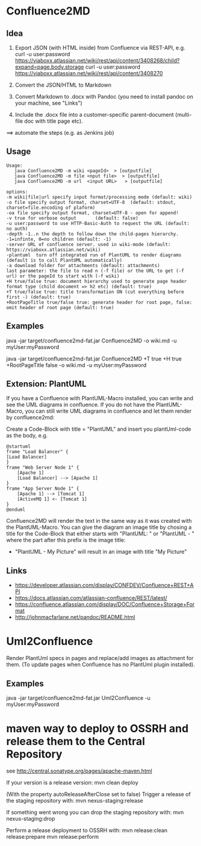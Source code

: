 # Confluence2MD #

## Idea ##
1. Export JSON (with HTML inside) from Confluence via REST-API, e.g.
curl -u user:password https://viaboxx.atlassian.net/wiki/rest/api/content/3408268/child?expand=page.body.storage
curl -u user:password https://viaboxx.atlassian.net/wiki/rest/api/content/3408270

2. Convert the JSON/HTML to Markdown

3. Convert Markdown to .docx with Pandoc
   (you need to install pandoc on your machine, see "Links")

4. Include the .docx file into a customer-specific parent-document (multi-file doc with title page etc).

==> automate the steps (e.g. as Jenkins job)

## Usage ##

	Usage:
       java Confluence2MD -m wiki <pageId>  > [outputfile]
       java Confluence2MD -m file <nput file>  > [outputfile]
       java Confluence2MD -m url  <input URL>   > [outputfile]

	options:
	-m wiki|file|url specify input format/processing mode (default: wiki)
	-o file specify output format, charset=UTF-8  (default: stdout, charset=file.encoding of plaform)
	-oa file specify output format, charset=UTF-8 - open for append!
	-v true for verbose output       (default: false)
	-u user:password to use HTTP-Basic-Auth to request the URL (default: no auth)
	-depth -1..n the depth to follow down the child-pages hierarchy. -1=infinte, 0=no children (default: -1)
	-server URL of confluence server. used in wiki-mode (default: https://viaboxx.atlassian.net/wiki)
	-plantuml  turn off integrated run of PlantUML to render diagrams (default is to call PlantUML automatically)
	-a download folder for attachments (default: attachments)
	last parameter: the file to read n (-f file) or the URL to get (-f url) or the pageId to start with (-f wiki)
	+H true/false true: document hierarchy used to generate page header format type (child document => h2 etc) (default: true)
	+T true/false true: title transformation ON (cut everything before first -) (default: true)
  	+RootPageTitle true/false true: generate header for root page, false: omit header of root page (default: true)

## Examples ##

java -jar target/confluence2md-fat.jar Confluence2MD -o wiki.md -u myUser:myPassword <pageId>

java -jar target/confluence2md-fat.jar Confluence2MD +T true +H true +RootPageTitle false -o wiki.md -u myUser:myPassword <pageId>

## Extension: PlantUML ##
If you have a Confluence with PlantUML-Macro installed, you can write and see the UML diagrams in confluence.
If you do not have the PlantUML-Macro, you can still write UML diagrams in confluence and let them render by confluence2md:

Create a Code-Block with title = "PlantUML" and insert you plantUml-code as the body, e.g.

    @startuml
    frame "Load Balancer" {
    [Load Balancer]
    }
    frame "Web Server Node 1" {
        [Apache 1]
        [Load Balancer] --> [Apache 1]
    }
    frame "App Server Node 1" {
        [Apache 1] --> [Tomcat 1]
        [ActiveMQ 1] <- [Tomcat 1]
    }
    @enduml

Confluence2MD will render the text in the same way as it was created with the PlantUML-Macro.
You can give the diagram an image title by chosing a title for the Code-Block that either starts with
"PlantUML: " or "PlantUML - " where the part after this prefix is the image title:

+ "PlantUML - My Picture" will result in an image with title "My Picture"


## Links ##
+ <https://developer.atlassian.com/display/CONFDEV/Confluence+REST+API>
+ <https://docs.atlassian.com/atlassian-confluence/REST/latest/>
+ <https://confluence.atlassian.com/display/DOC/Confluence+Storage+Format>
+ <http://johnmacfarlane.net/pandoc/README.html>

# Uml2Confluence #

Render PlantUml specs in pages and replace/add images as attachment for them. (To update pages when Confluence has no PlantUml plugin installed).

## Examples ##
java -jar target/confluence2md-fat.jar Uml2Confluence -u myUser:myPassword <pageId>


# maven way to deploy to OSSRH and release them to the Central Repository #

see http://central.sonatype.org/pages/apache-maven.html

If your version is a release version:
  mvn clean deploy

(With the property autoReleaseAfterClose set to false) Trigger a release of the staging repository with:
  mvn nexus-staging:release

If something went wrong you can drop the staging repository with:
  mvn nexus-staging:drop

Perform a release deployment to OSSRH with:
  mvn release:clean release:prepare
  mvn release:perform